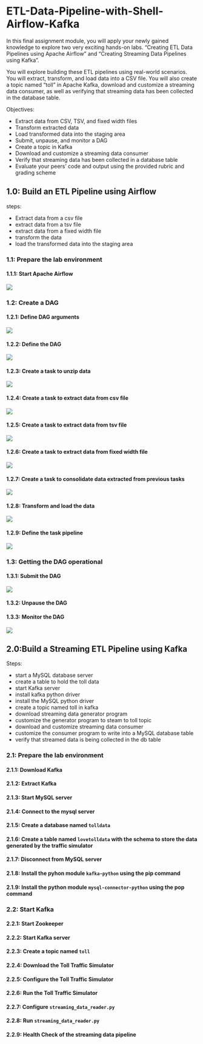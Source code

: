 # ETL-Data-Pipeline-with-Shell-Airflow-Kafka

In this final assignment module, you will apply your newly gained knowledge to explore two very exciting hands-on labs. “Creating ETL Data Pipelines using Apache Airflow” and “Creating Streaming Data Pipelines using Kafka”. 

You will explore building these ETL pipelines using real-world scenarios. You will extract, transform, and load data into a CSV file. You will also create a topic named “toll” in Apache Kafka, download and customize a streaming data consumer, as well as verifying that streaming data has been collected in the database table.

Objectives:
- Extract data from CSV, TSV, and fixed width files
- Transform extracted data
- Load transformed data into the staging area
- Submit, unpause, and monitor a DAG
- Create a topic in Kafka
- Download and customize a streaming data consumer
- Verify that streaming data has been collected in a database table
- Evaluate your peers’ code and output using the provided rubric and grading scheme

## 1.0: Build an ETL Pipeline using Airflow 

steps:
- Extract data from a csv file 
- extract data from a tsv file 
- extract data from a fixed width file 
- transform the data 
- load the transformed data into the staging area

### 1.1: Prepare the lab environment 
#### 1.1.1: Start Apache Airflow
<img src="https://imgur.com/gMNUbea.png">

### 1.2: Create a DAG
#### 1.2.1: Define DAG arguments
<img src="https://imgur.com/sx8Eray.png">

#### 1.2.2: Define the DAG 
<img src="https://imgur.com/uFLq0ys.png"> 

#### 1.2.3: Create a task to unzip data 
<img src="https://imgur.com/8u3UFck.png">  

#### 1.2.4: Create a task to extract data from csv file 
<img src="https://imgur.com/rsjydO7.png">  

#### 1.2.5: Create a task to extract data from tsv file 
<img src="https://imgur.com/7tiYp3F.png">  

#### 1.2.6: Create a task to extract data from fixed width file  
<img src="https://imgur.com/awSt9Q9.png">  

#### 1.2.7: Create a task to consolidate data extracted from previous tasks
<img src="https://imgur.com/Vtwmd6q.png">  

#### 1.2.8: Transform and load the data
<img src="https://imgur.com/I8IvmQ5.png">   

#### 1.2.9: Define the task pipeline 
<img src="https://imgur.com/sFi2JHS.png">

### 1.3: Getting the DAG operational 
#### 1.3.1: Submit the DAG 
<img src="https://imgur.com/60Ojidc.png">  

#### 1.3.2: Unpause the DAG
#### 1.3.3: Monitor the DAG  
<img src="https://imgur.com/cHGC9Xo.png">

##

## 2.0:Build a Streaming ETL Pipeline using Kafka 

Steps:
- start a MySQL database server
- create a table to hold the toll data 
- start Kafka server 
- install kafka python driver 
- install the MySQL python driver 
- create a topic named toll in kafka 
- download streaming data generator program 
- customize the generator program to steam to toll topic 
- download and customize streaming data consumer 
- customize the consumer program to write into a MySQL database table 
- verify that streamed data is being collected in the db table

### 2.1: Prepare the lab environment 
#### 2.1.1: Download Kafka 
#### 2.1.2: Extract Kafka 
#### 2.1.3: Start MySQL server 
#### 2.1.4: Connect to the mysql server 
#### 2.1.5: Create a database named ```tolldata```
#### 2.1.6: Create a table named ```lovetolldata``` with the schema to store the data generated by the traffic simulator
#### 2.1.7: Disconnect from MySQL server 
#### 2.1.8: Install the pyhon module ```kafka-python``` using the pip command 
#### 2.1.9: Install the python module ```mysql-connector-python``` using the pop command


### 2.2: Start Kafka
#### 2.2.1: Start Zookeeper
#### 2.2.2: Start Kafka server 
#### 2.2.3: Create a topic named ```toll```
#### 2.2.4: Download the Toll Traffic Simulator 
#### 2.2.5: Configure the Toll Traffic Simulator 
#### 2.2.6: Run the Toll Traffic Simulator 
#### 2.2.7: Configure ```streaming_data_reader.py```
#### 2.2.8: Run ```streaming_data_reader.py```
#### 2.2.9: Health Check of the streaming data pipeline
